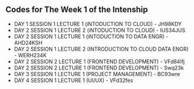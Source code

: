 ## Codes for The Week 1 of the Intenship
- DAY 1 SESSION 1 LECTURE 1 (iNTODUCTION TO CLOUD) - JH98KDY
- DAY 2 SESSION 1 LECTURE 2 (iNTODUCTION TO CLOUD) - IUS34JUS
- DAY 2 SESSION 1 LECTURE 1 (iNTODUCTION TO DATA ENGR) - AHD24KSH
- DAY 2 SESSION 1 LECTURE 2 (INTRODUCTION TO CLOUD DATA ENGR) - WERH234K
- DAY 2 SESSION 2 LECTURE 1 (FRONTEND DEVELOPMENT) - VFd84Ifj
- DAY 2 SESSION 2 LECTURE 1 (FRONTEND DEVELOPMENT) - Swq23k
- DAY 3 SESSION 1 LECTURE 1 (PROJECT MANAGEMENT) - BC93wre
- DAY 4 SESSION 1 LECTURE 1 (UI/UX) - VFd32fes
